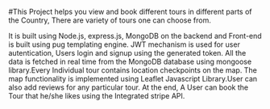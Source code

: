 #This Project helps you view and book different tours in different parts of the Country, There are variety of tours one can choose from.

It is built using Node.js, express.js, MongoDB on the backend and Front-end is built using pug templating engine.
JWT mechanism is used for user autentication, Users login and signup using the generated token. All the data is
fetched in real time from the MongoDB database using mongoose library.Every Individual tour contains location checkpoints on the map.
The map functionality is implemented using Leaflet Javascript Library.User can also add reviews for any particular tour.
At the end, A User can book the Tour that he/she likes using the Integrated stripe API.
